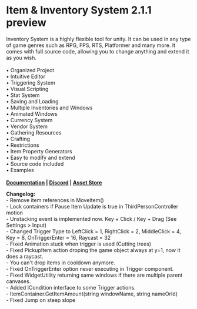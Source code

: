 # Item & Inventory System 2.1.1 preview
Inventory System is a highly flexible tool for unity. It can be used in any type of game genres such as RPG, FPS, RTS, Platformer and many more. It comes with full source code, allowing you to change anything and extend it as you wish.
<br><br>• Organized Project
<br>• Intuitive Editor
<br>• Triggering System
<br>• Visual Scripting
<br>• Stat System
<br>• Saving and Loading
<br>• Multiple Inventories and Windows
<br>• Animated Windows
<br>• Currency System
<br>• Vendor System
<br>• Gathering Resources
<br>• Crafting
<br>• Restrictions
<br>• Item Property Generators
<br>• Easy to modify and extend
<br>• Source code included
<br>• Examples
<br><br><b><a href="https://deviongames.com/inventory-system/getting-started/">Documentation</a> | <a href="https://discord.gg/y4fMXpZ">Discord</a> | <a href="https://assetstore.unity.com/packages/tools/gui/item-inventory-system-45568">Asset Store</a></b>

<b>Changelog:</b>
<br>- Remove item references in MoveItem()
<br>- Lock containers if Pause Item Update is true in ThirdPersonController motion
<br>- Unstacking event is implemented now. Key + Click / Key + Drag (See Settings > Input)
<br>- Changed Trigger Type to LeftClick = 1, RightClick = 2, MiddleClick = 4, Key = 8, OnTriggerEnter = 16, Raycast = 32
<br>- Fixed Animation stuck when trigger is used (Cutting trees)
<br>- Fixed PickupItem action droping the game object always at y=1, now it does a raycast.
<br>- You can't drop items in cooldown anymore.
<br>- Fixed OnTriggerEnter option never executing in Trigger component.
<br>- Fixed WidgetUtility returning same windows if there are multiple parent canvases.
<br>- Added ICondition interface to some Trigger actions.
<br>- ItemContainer.GetItemAmount(string windowName, string nameOrId)
<br>- Fixed Jump on steep slope
